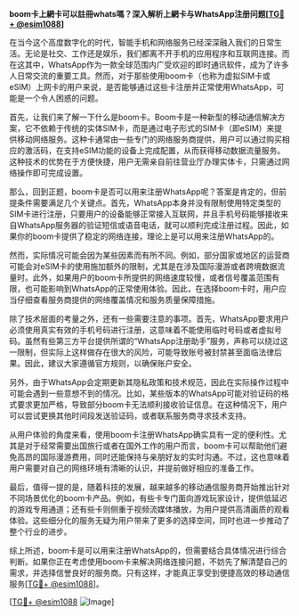 **boom卡上網卡可以註冊whats嗎？深入解析上網卡与WhatsApp注册问题[[TG💪+ @esim1088](https://t.me/s/esim1088)]**

在当今这个高度数字化的时代，智能手机和网络服务已经深深融入我们的日常生活。无论是社交、工作还是娱乐，我们都离不开手机的应用程序和互联网连接。而在这其中，WhatsApp作为一款全球范围内广受欢迎的即时通讯软件，成为了许多人日常交流的重要工具。然而，对于那些使用boom卡（也称为虚拟SIM卡或eSIM）上网卡的用户来说，是否能够通过这些卡注册并正常使用WhatsApp，可能是一个令人困惑的问题。

首先，让我们来了解一下什么是boom卡。Boom卡是一种新型的移动通信解决方案，它不依赖于传统的实体SIM卡，而是通过电子形式的SIM卡（即eSIM）来提供移动网络服务。这种卡通常由一些专门的网络服务商提供，用户可以通过购买相应的激活码，在支持eSIM功能的设备上完成配置，从而获得移动数据流量服务。这种技术的优势在于方便快捷，用户无需亲自前往营业厅办理实体卡，只需通过网络操作即可完成设置。

那么，回到正题，boom卡是否可以用来注册WhatsApp呢？答案是肯定的，但前提条件需要满足几个关键点。首先，WhatsApp本身并没有限制使用特定类型的SIM卡进行注册，只要用户的设备能够正常接入互联网，并且手机号码能够接收来自WhatsApp服务器的验证短信或语音电话，就可以顺利完成注册过程。因此，如果你的boom卡提供了稳定的网络连接，理论上是可以用来注册WhatsApp的。

然而，实际情况可能会因为某些因素而有所不同。例如，部分国家或地区的运营商可能会对eSIM卡的使用施加额外的限制，尤其是在涉及国际漫游或者跨境数据流量时。此外，如果用户的boom卡所提供的网络速度较慢，或者信号覆盖范围有限，也可能影响到WhatsApp的正常使用体验。因此，在选择boom卡时，用户应当仔细查看服务商提供的网络覆盖情况和服务质量保障措施。

除了技术层面的考量之外，还有一些需要注意的事项。首先，WhatsApp要求用户必须使用真实有效的手机号码进行注册，这意味着不能使用临时号码或者虚拟号码。虽然有些第三方平台提供所谓的“WhatsApp注册助手”服务，声称可以绕过这一限制，但实际上这样做存在很大的风险，可能导致账号被封禁甚至面临法律后果。因此，建议大家遵循官方规则，以确保账户安全。

另外，由于WhatsApp会定期更新其隐私政策和技术规范，因此在实际操作过程中可能会遇到一些意想不到的情况。比如，某些版本的WhatsApp可能对验证码的格式要求更加严格，导致部分boom卡无法顺利接收验证信息。在这种情况下，用户可以尝试更换其他时间段发送验证码，或者联系服务商寻求技术支持。

从用户体验的角度来看，使用boom卡注册WhatsApp确实具有一定的便利性。尤其是对于经常需要出国旅行或者在国外工作的用户而言，boom卡可以帮助他们避免高昂的国际漫游费用，同时还能保持与亲朋好友的实时沟通。不过，这也意味着用户需要对自己的网络环境有清晰的认识，并提前做好相应的准备工作。

最后，值得一提的是，随着科技的发展，越来越多的移动通信服务商开始推出针对不同场景优化的boom卡产品。例如，有些卡专门面向游戏玩家设计，提供低延迟的游戏专用通道；还有些卡则侧重于视频流媒体播放，为用户提供高清画质的观看体验。这些细分化的服务无疑为用户带来了更多的选择空间，同时也进一步推动了整个行业的进步。

综上所述，boom卡是可以用来注册WhatsApp的，但需要结合具体情况进行综合判断。如果你正在考虑使用boom卡来解决网络连接问题，不妨先了解清楚自己的需求，并选择信誉良好的服务商。只有这样，才能真正享受到便捷高效的移动通信服务[[TG💪+ @esim1088](https://t.me/s/esim1088)]。

[[TG💪+ @esim1088](https://t.me/s/esim1088) ![Image](https://i.postimg.cc/4NQfJmqS/Snipaste-2025-05-13-00-14-12.png)]
